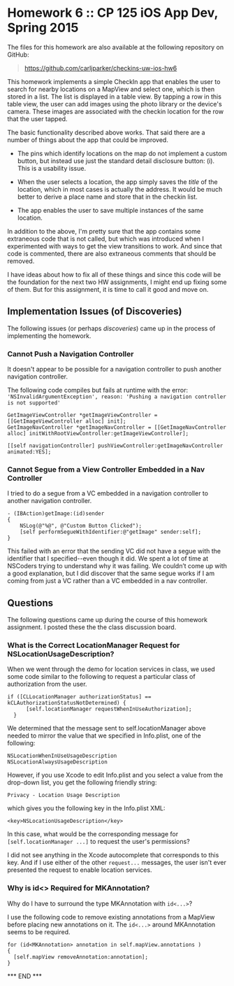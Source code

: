 # Homework 6 :: CP 125 iOS App Dev, Spring 2015 #

The files for this homework are also available at the following
repository on GitHub:

>  <https://github.com/carljparker/checkins-uw-ios-hw6>

This homework implements a simple CheckIn app that enables the user to
search for nearby locations on a MapView and select one, which is then
stored in a list. The list is displayed in a table view. By tapping a
row in this table view, the user can add images using the photo library
or the device's camera. These images are associated with the checkin
location for the row that the user tapped.

The basic functionality described above works. That said there are a
number of things about the app that could be improved.

- The pins which identify locations on the map do not implement a custom
button, but instead use just the standard detail disclosure button: (i).
This is a usability issue.

- When the user selects a location, the app simply saves the _title_ of
the location, which in most cases is actually the address. It would be
much better to derive a place name and store that in the checkin list.

- The app enables the user to save multiple instances of the same
location.

In addition to the above, I'm pretty sure that the app contains some
extraneous code that is not called, but which was introduced when I
experimented with ways to get the view transitions to work. And since
that code is commented, there are also extraneous comments that should
be removed.

I have ideas about how to fix all of these things and since this code
will be the foundation for the next two HW assignments, I might end up
fixing some of them. But for this assignment, it is time to call it good
and move on.


## Implementation Issues (of Discoveries) ##

The following issues (or perhaps _discoveries_) came up in the process
of implementing the homework.


### Cannot Push a Navigation Controller ###

It doesn't appear to be possible for a navigation controller to push
another navigation controller.

The following code compiles but fails at runtime with the error:
`'NSInvalidArgumentException', reason: 'Pushing a navigation controller
is not supported'`

    GetImageViewController *getImageViewController = [[GetImageViewController alloc] init];
    GetImageNavController *getImageNavController = [[GetImageNavController alloc] initWithRootViewController:getImageViewController];
    
    [[self navigationController] pushViewController:getImageNavController animated:YES];


### Cannot Segue from a View Controller Embedded in a Nav Controller ###

I tried to do a segue from a VC embedded in a navigation controller to
another navigation controller. 

    - (IBAction)getImage:(id)sender
    {
        NSLog(@"%@", @"Custom Button Clicked");
        [self performSegueWithIdentifier:@"getImage" sender:self];
    }

This failed with an error that the sending VC did not have a segue with
the identifier that I specified--even though it did. We spent a lot of
time at NSCoders trying to understand why it was failing. We couldn’t
come up with a good explanation, but I did discover that the same segue
works if I am coming from just a VC rather than a VC embedded in a nav
controller. 


## Questions ##

The following questions came up during the course of this homework
assignment. I posted these the the class discussion board.

### What is the Correct LocationManager Request for NSLocationUsageDescription? ###

When we went through the demo for location services in class, we used
some code similar to the following to request a particular class of
authorization from the user.

    if ([CLLocationManager authorizationStatus] == kCLAuthorizationStatusNotDetermined) {
          [self.locationManager requestWhenInUseAuthorization];
      }

We determined that the message sent to self.locationManager above needed to 
mirror the value that we specified in Info.plist, one of the following:

    NSLocationWhenInUseUsageDescription
    NSLocationAlwaysUsageDescription

However, if you use Xcode to edit Info.plist and you select a value from
the drop-down list, you get the following friendly string:

    Privacy - Location Usage Description

which gives you the following key in the Info.plist XML:

    <key>NSLocationUsageDescription</key>

In this case, what would be the corresponding message for
`[self.locationManager ...]` to request the user's permissions?  

I did not see anything in the Xcode autocomplete that corresponds to
this key. And if I use either of the other `request...` messages, the
user isn't ever presented the request to enable location services.


### Why is id<> Required for MKAnnotation? ###

Why do I have to surround the type MKAnnotation with `id<...>`?

I use the following code to remove existing annotations from a MapView
before placing new annotations on it. The `id<...>` around MKAnnotation
seems to be required.

    for (id<MKAnnotation> annotation in self.mapView.annotations )
    {
      [self.mapView removeAnnotation:annotation];
    }


*** END ***

